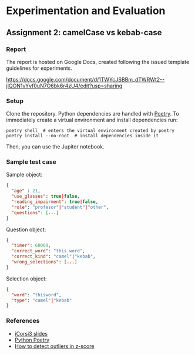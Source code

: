 # Experimentation and Evaluation

## Assignment 2: camelCase vs kebab-case

### Report

The report is hosted on Google Docs, 
created following the issued template guidelines for experiments.

https://docs.google.com/document/d/1TWYcJSBBm_dTWRWt2--jIQON1vYvf0uN7O6bk6r4zU4/edit?usp=sharing

### Setup

Clone the repository.
Python dependencies are handled with [Poetry](#references).
To immediately create a virtual environment and install dependencies run:
```shell
poetry shell  # enters the virtual environment created by poetry
poetry install --no-root  # install dependencies inside it
```
Then, you can use the Jupiter notebook.

### Sample test case

Sample object:
```json
{
  "age" : 21,
  "use_glasses": true|false,
  "reading_impairment": true|false,
  "role": "profesor"|"student"|"other",
  "questions": [...]
}
```

Question object:
```json
{
  "timer": 60000,
  "correct_word": "this word",
  "correct_kind": "camel"|"kebab",
  "wrong_selections": [...]
}
```

Selection object:
```json
{
  "word": "thisword",
  "type": "camel"|"kebab"
}
```

### References
- [iCorsi3 slides](https://www.icorsi.ch/course/view.php?id=16919)
- [Python Poetry](https://python-poetry.org/docs/)
- [How to detect outliers in z-score](https://www.machinelearningplus.com/machine-learning/how-to-detect-outliers-with-z-score/)